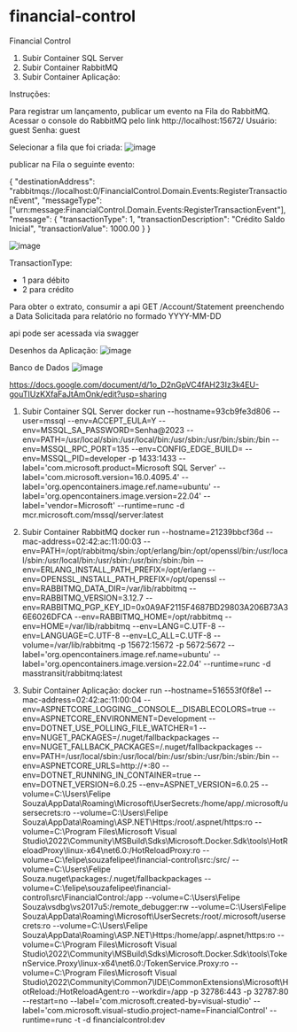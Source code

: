# financial-control
Financial Control

1) Subir Container SQL Server
2) Subir Container RabbitMQ
3) Subir Container Aplicação:

Instruções:

Para registrar um lançamento, publicar um evento na Fila do RabbitMQ.
Acessar o console do RabbitMQ pelo link http://localhost:15672/
Usuário: guest
Senha: guest

Selecionar a fila que foi criada:
![image](https://github.com/souzafelipee/financial-control/assets/42378416/2c9194d6-59f7-471e-9f29-8a1b4ef65a88)

publicar na Fila o seguinte evento:

{
    "destinationAddress": "rabbitmqs://localhost:0/FinancialControl.Domain.Events:RegisterTransactionEvent",
    "messageType": ["urn:message:FinancialControl.Domain.Events:RegisterTransactionEvent"],
    "message": {
        "transactionType": 1,
        "transactionDescription": "Crédito Saldo Inicial",
        "transactionValue": 1000.00
    }
}

![image](https://github.com/souzafelipee/financial-control/assets/42378416/3aed64bd-36db-4a7d-aac6-4ca53875c084)

TransactionType: 
 - 1 para débito
 - 2 para crédito

Para obter o extrato, consumir a api GET /Account/Statement preenchendo a Data Solicitada para relatório no formado YYYY-MM-DD

api pode ser acessada via swagger

Desenhos da Aplicação:
![image](https://github.com/souzafelipee/financial-control/assets/42378416/cb8051f4-4243-42fa-8b34-ddf14f32c4c9)

Banco de Dados
![image](https://github.com/souzafelipee/financial-control/assets/42378416/0e30a0f7-85b4-4771-a52d-f17a5685dbd6)

https://docs.google.com/document/d/1o_D2nGpVC4fAH23Iz3k4EU-gouTIUzKXfaFaJtAmOnk/edit?usp=sharing

1) Subir Container SQL Server
    docker run --hostname=93cb9fe3d806 --user=mssql --env=ACCEPT_EULA=Y --env=MSSQL_SA_PASSWORD=Senha@2023 --env=PATH=/usr/local/sbin:/usr/local/bin:/usr/sbin:/usr/bin:/sbin:/bin --env=MSSQL_RPC_PORT=135 --env=CONFIG_EDGE_BUILD= --env=MSSQL_PID=developer -p 1433:1433 --label='com.microsoft.product=Microsoft SQL Server' --label='com.microsoft.version=16.0.4095.4' --label='org.opencontainers.image.ref.name=ubuntu' --label='org.opencontainers.image.version=22.04' --label='vendor=Microsoft' --runtime=runc -d mcr.microsoft.com/mssql/server:latest

2) Subir Container RabbitMQ
   docker run --hostname=21239bbcf36d --mac-address=02:42:ac:11:00:03 --env=PATH=/opt/rabbitmq/sbin:/opt/erlang/bin:/opt/openssl/bin:/usr/local/sbin:/usr/local/bin:/usr/sbin:/usr/bin:/sbin:/bin --env=ERLANG_INSTALL_PATH_PREFIX=/opt/erlang --env=OPENSSL_INSTALL_PATH_PREFIX=/opt/openssl --env=RABBITMQ_DATA_DIR=/var/lib/rabbitmq --env=RABBITMQ_VERSION=3.12.7 --env=RABBITMQ_PGP_KEY_ID=0x0A9AF2115F4687BD29803A206B73A36E6026DFCA --env=RABBITMQ_HOME=/opt/rabbitmq --env=HOME=/var/lib/rabbitmq --env=LANG=C.UTF-8 --env=LANGUAGE=C.UTF-8 --env=LC_ALL=C.UTF-8 --volume=/var/lib/rabbitmq -p 15672:15672 -p 5672:5672 --label='org.opencontainers.image.ref.name=ubuntu' --label='org.opencontainers.image.version=22.04' --runtime=runc -d masstransit/rabbitmq:latest

3) Subir Container Aplicação:
   docker run --hostname=516553f0f8e1 --mac-address=02:42:ac:11:00:04 --env=ASPNETCORE_LOGGING__CONSOLE__DISABLECOLORS=true --env=ASPNETCORE_ENVIRONMENT=Development --env=DOTNET_USE_POLLING_FILE_WATCHER=1 --env=NUGET_PACKAGES=/.nuget/fallbackpackages --env=NUGET_FALLBACK_PACKAGES=/.nuget/fallbackpackages --env=PATH=/usr/local/sbin:/usr/local/bin:/usr/sbin:/usr/bin:/sbin:/bin --env=ASPNETCORE_URLS=http://+:80 --env=DOTNET_RUNNING_IN_CONTAINER=true --env=DOTNET_VERSION=6.0.25 --env=ASPNET_VERSION=6.0.25 --volume=C:\Users\Felipe Souza\AppData\Roaming\Microsoft\UserSecrets:/home/app/.microsoft/usersecrets:ro --volume=C:\Users\Felipe Souza\AppData\Roaming\ASP.NET\Https:/root/.aspnet/https:ro --volume=C:\Program Files\Microsoft Visual Studio\2022\Community\MSBuild\Sdks\Microsoft.Docker.Sdk\tools\HotReloadProxy\linux-x64\net6.0:/HotReloadProxy:ro --volume=C:\felipe\souzafelipee\financial-control\src:/src/ --volume=C:\Users\Felipe Souza\.nuget\packages\:/.nuget/fallbackpackages --volume=C:\felipe\souzafelipee\financial-control\src\FinancialControl:/app --volume=C:\Users\Felipe Souza\vsdbg\vs2017u5:/remote_debugger:rw --volume=C:\Users\Felipe Souza\AppData\Roaming\Microsoft\UserSecrets:/root/.microsoft/usersecrets:ro --volume=C:\Users\Felipe Souza\AppData\Roaming\ASP.NET\Https:/home/app/.aspnet/https:ro --volume=C:\Program Files\Microsoft Visual Studio\2022\Community\MSBuild\Sdks\Microsoft.Docker.Sdk\tools\TokenService.Proxy\linux-x64\net6.0:/TokenService.Proxy:ro --volume=C:\Program Files\Microsoft Visual Studio\2022\Community\Common7\IDE\CommonExtensions\Microsoft\HotReload:/HotReloadAgent:ro --workdir=/app -p 32786:443 -p 32787:80 --restart=no --label='com.microsoft.created-by=visual-studio' --label='com.microsoft.visual-studio.project-name=FinancialControl' --runtime=runc -t -d financialcontrol:dev
